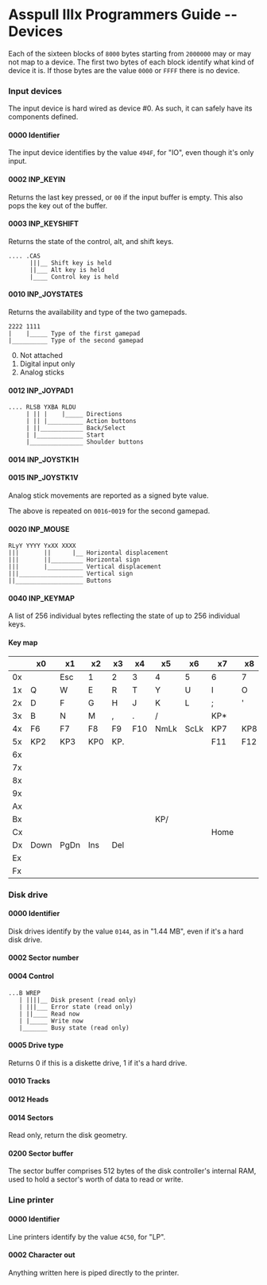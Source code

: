 # Asspull IIIx Programmers Guide -- Devices

Each of the sixteen blocks of `8000` bytes starting from `2000000` may or may not map to a device. The first two bytes of each block identify what kind of device it is. If those bytes are the value `0000` or `FFFF` there is no device.

### Input devices

The input device is hard wired as device #0. As such, it can safely have its components defined.

#### 0000	Identifier

The input device identifies by the value `494F`, for "IO", even though it's only input.

#### 0002	INP_KEYIN

Returns the last key pressed, or `00` if the input buffer is empty. This also pops the key out of the buffer.

#### 0003	INP_KEYSHIFT

Returns the state of the control, alt, and shift keys.

    .... .CAS
          |||__ Shift key is held
          ||___ Alt key is held
          |____ Control key is held

#### 0010	INP_JOYSTATES

Returns the availability and type of the two gamepads.

    2222 1111
    |    |_____ Type of the first gamepad
    |__________ Type of the second gamepad

0. Not attached
1. Digital input only
2. Analog sticks

#### 0012	INP_JOYPAD1

    .... RLSB YXBA RLDU
         | || |    |_____ Directions
         | || |__________ Action buttons
         | ||____________ Back/Select
         | |_____________ Start
         |_______________ Shoulder buttons

#### 0014	INP_JOYSTK1H
#### 0015	INP_JOYSTK1V

Analog stick movements are reported as a signed byte value.

The above is repeated on `0016`-`0019` for the second gamepad.

#### 0020	INP_MOUSE

    RLyY YYYY YxXX XXXX
    |||       ||      |__ Horizontal displacement
    |||       ||_________ Horizontal sign
    |||       |__________ Vertical displacement
    |||__________________ Vertical sign
    ||___________________ Buttons

#### 0040	INP_KEYMAP

A list of 256 individual bytes reflecting the state of up to 256 individual keys.

#### Key map

|      | x0   | x1   | x2   | x3   | x4   | x5   | x6   | x7   | x8   | x9    | xA   | xB   | xC   | xD   | xE   | xF   |
| ---- | ---- | ---- | ---- | ---- | ---- | ---- | ---- | ---- | ---- | ----- | ---- | ---- | ---- | ---- | ---- | ---- |
| 0x   |      | Esc  | 1    | 2    | 3    | 4    | 5    | 6    | 7    | 8     | 9    | 0    | -    | =    | Back | Tab  |
| 1x   | Q    | W    | E    | R    | T    | Y    | U    | I    | O    | P     | [    | ]    | Retn |      | A    | S    |
| 2x   | D    | F    | G    | H    | J    | K    | L    | ;    | '    | `     |      | \    | Z    | X    | C    | V    |
| 3x   | B    | N    | M    | ,    | .    | /    |      | KP*  |      | Space | CpLk | F1   | F2   | F3   | F4   | F5   |
| 4x   | F6   | F7   | F8   | F9   | F10  | NmLk | ScLk | KP7  | KP8  | KP9   | KP-  | KP4  | KP5  | KP6  | KP+  | KP1  |
| 5x   | KP2  | KP3  | KP0  | KP.  |      |      |      | F11  | F12  |       |      |      |      |      |      |      |
| 6x   |      |      |      |      |      |      |      |      |      |       |      |      |      |      |      |      |
| 7x   |      |      |      |      |      |      |      |      |      |       |      |      |      |      |      |      |
| 8x   |      |      |      |      |      |      |      |      |      |       |      |      |      |      |      |      |
| 9x   |      |      |      |      |      |      |      |      |      |       |      |      | KPEn |      |      |      |
| Ax   |      |      |      |      |      |      |      |      |      |       |      |      |      |      |      |      |
| Bx   |      |      |      |      |      | KP/  |      |      |      |       |      |      |      |      |      |      |
| Cx   |      |      |      |      |      |      |      | Home |      | PgUp  |      | Up   |      | Left |      | End  |
| Dx   | Down | PgDn | Ins  | Del  |      |      |      |      |      |       |      |      |      |      |      |      |
| Ex   |      |      |      |      |      |      |      |      |      |       |      |      |      |      |      |      |
| Fx   |      |      |      |      |      |      |      |      |      |       |      |      |      |      |      |      |



### Disk drive

#### 0000	Identifier

Disk drives identify by the value `0144`, as in "1.44 MB", even if it's a hard disk drive.

#### 0002	Sector number

#### 0004	Control

    ...B WREP
       | ||||__ Disk present (read only)
       | |||___ Error state (read only)
       | ||____ Read now
       | |_____ Write now
       |_______ Busy state (read only)

#### 0005	Drive type

Returns 0 if this is a diskette drive, 1 if it's a hard drive.

#### 0010	Tracks
#### 0012	Heads
#### 0014	Sectors

Read only, return the disk geometry.

#### 0200	Sector buffer

The sector buffer comprises 512 bytes of the disk controller's internal RAM, used to hold a sector's worth of data to read or write.

### Line printer

#### 0000	Identifier

Line printers identify by the value `4C50`, for "LP".

#### 0002	Character out

Anything written here is piped directly to the printer.
